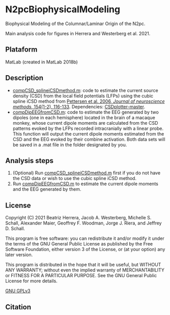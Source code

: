 # N2pcBiophysicalModeling
 Biophysical Modeling of the Columnar/Laminar Origin of the N2pc.

Main analysis code for figures in Herrera and Westerberg et al. 2021.

## Plataform
MatLab (created in MatLab 2018b)

## Description
- [compCSD_splineiCSDmethod.m](compCSD_splineiCSDmethod.m): code to estimate the current source density (CSD) from the local field potentials (LFPs) using the cubic spline iCSD method from [Pettersen et al. 2006, *Journal of neuroscience methods*, 154(1-2), 116-133](https://www.sciencedirect.com/science/article/pii/S0165027005004541). Dependencies: [CSDplotter-master](https://github.com/beaherrera/2-compartments_L5-PC_model/tree/master/Toolbox).
- [compDipEEGfromCSD.m](compDipEEGfromCSD.m): code to estimate the EEG generated by two dipoles (one in each hemisphere) located in the brain of a macaque monkey, whose current dipole moments are calculated from the CSD patterns evoked by the LFPs recorded intracranially with a linear probe. This function will output the current dipole moments estimated from the CSD and the EEG evoked by their combine activation. Both data sets will be saved in a .mat file in the folder designated by you.

## Analysis steps
1. (Optional) Run [compCSD_splineiCSDmethod.m](compCSD_splineiCSDmethod.m) first if you do not have the CSD data or wish to use the cubic spline iCSD method.
2. Run [compDipEEGfromCSD.m](compDipEEGfromCSD.m) to estimate the current dipole moments and the EEG generated by them.

## License
Copyright (C) 2021 Beatriz Herrera, Jacob A. Westerberg, Michelle S. Schall, Alexander Maier, Geoffrey F. Woodman, Jorge J. Riera, and Jeffrey D. Schall.

This program is free software: you can redistribute it and/or modify it under the terms of the GNU General Public License as published by the Free Software Foundation, either version 3 of the License, or (at your option) any later version.

This program is distributed in the hope that it will be useful, but WITHOUT ANY WARRANTY; without even the implied warranty of MERCHANTABILITY or FITNESS FOR A PARTICULAR PURPOSE. See the GNU General Public License for more details.

[GNU GPLv3](https://choosealicense.com/licenses/gpl-3.0/)

## Citation

